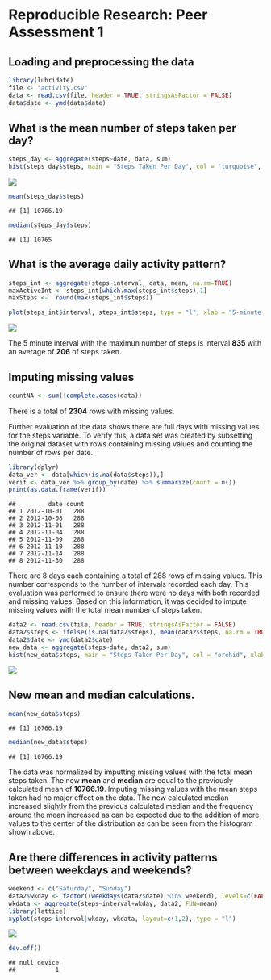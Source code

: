 # Reproducible Research: Peer Assessment 1


## Loading and preprocessing the data

```r
library(lubridate)
file <- "activity.csv"
data <- read.csv(file, header = TRUE, stringsAsFactor = FALSE)
data$date <- ymd(data$date)
```

## What is the mean number of steps taken per day?

```r
steps_day <- aggregate(steps~date, data, sum)    
hist(steps_day$steps, main = "Steps Taken Per Day", col = "turquoise", xlab = "steps/day")
```

![](PA1_template_files/figure-html/mean_median-1.png) 

```r
mean(steps_day$steps)  
```

```
## [1] 10766.19
```

```r
median(steps_day$steps) 
```

```
## [1] 10765
```

## What is the average daily activity pattern?

```r
steps_int <- aggregate(steps~interval, data, mean, na.rm=TRUE)
maxActiveInt <- steps_int[which.max(steps_int$steps),1]
maxSteps <-  round(max(steps_int$steps))
```

```r
plot(steps_int$interval, steps_int$steps, type = "l", xlab = "5-minute interval", ylab = "steps")
```

![](PA1_template_files/figure-html/dailyplot-1.png) 

The 5 minute interval with the maximun number of steps is interval **835** with an average of **206** of steps taken.  

## Imputing missing values


```r
countNA <- sum(!complete.cases(data))
```
There is a total of **2304** rows with missing values.  

Further evaluation of the data shows there are full days with missing values for the steps variable. To verify this, a data set was created by subsetting the original dataset with rows containing missing values and counting the number of rows per date.

```r
library(dplyr)
data_ver <- data[which(is.na(data$steps)),]
verif <- data_ver %>% group_by(date) %>% summarize(count = n())
print(as.data.frame(verif))
```

```
##         date count
## 1 2012-10-01   288
## 2 2012-10-08   288
## 3 2012-11-01   288
## 4 2012-11-04   288
## 5 2012-11-09   288
## 6 2012-11-10   288
## 7 2012-11-14   288
## 8 2012-11-30   288
```
There are 8 days each containing a total of 288 rows of missing values. This number corresponds to the number of intervals recorded each day. This evaluation was performed to ensure there were no days with both recorded and missing values. Based on this information, it was decided to impute missing values with the total mean number of steps taken.  


```r
data2 <- read.csv(file, header = TRUE, stringsAsFactor = FALSE)
data2$steps <- ifelse(is.na(data2$steps), mean(data2$steps, na.rm = TRUE), data2$steps)
data2$date <- ymd(data2$date)
new_data <- aggregate(steps~date, data2, sum)
hist(new_data$steps, main = "Steps Taken Per Day", col = "orchid", xlab = "steps/day")
```

![](PA1_template_files/figure-html/unnamed-chunk-5-1.png) 

## New mean and median calculations.  


```r
mean(new_data$steps)
```

```
## [1] 10766.19
```

```r
median(new_data$steps)
```

```
## [1] 10766.19
```

The data was normalized by imputting missing values with the total mean steps taken. The new **mean** and **median** are equal to the previously calculated mean of **10766.19**. Imputing missing values with the mean steps taken had no major effect on the data. The new calculated median increased slightly from the previous calculated median and the frequency around the mean increased as can be expected due to the addition of more values to the center of the distribution as can be seen from the histogram shown above.  

## Are there differences in activity patterns between weekdays and weekends?


```r
weekend <- c("Saturday", "Sunday")
data2$wkday <- factor((weekdays(data2$date) %in% weekend), levels=c(FALSE, TRUE), labels=c('weekday', 'weekend'))
wkdata <- aggregate(steps~interval+wkday, data2, FUN=mean)
library(lattice)
xyplot(steps~interval|wkday, wkdata, layout=c(1,2), type = "l")
```

![](PA1_template_files/figure-html/unnamed-chunk-7-1.png) 

```r
dev.off()
```

```
## null device 
##           1
```
   
